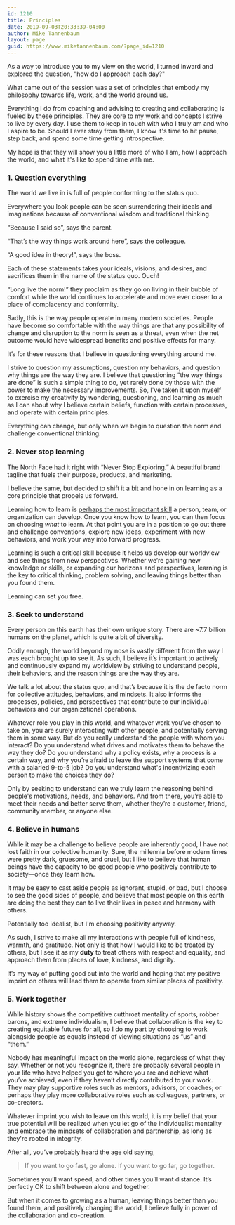 ```yaml
---
id: 1210
title: Principles
date: 2019-09-03T20:33:39-04:00
author: Mike Tannenbaum
layout: page
guid: https://www.miketannenbaum.com/?page_id=1210
---
```

<!-- wp:paragraph -->
<p>As a way to introduce you to my view on the world, I turned inward and explored the question, "how do I approach each day?"</p>
<!-- /wp:paragraph -->

<!-- wp:paragraph -->
<p>What came out of the session was a set of principles that embody my philosophy towards life, work, and the world around us.</p>
<!-- /wp:paragraph -->

<!-- wp:paragraph -->
<p>Everything I do from coaching and advising to creating and collaborating is fueled by these principles. They are core to my work and concepts I strive to live by every day. I use them to keep in touch with who I truly am and who I aspire to be. Should I ever stray from them, I know it's time to hit pause, step back, and spend some time getting introspective.</p>
<!-- /wp:paragraph -->

<!-- wp:paragraph -->
<p>My hope is that they will show you a little more of who I am, how I approach the world, and what it's like to spend time with me.</p>
<!-- /wp:paragraph -->

<!-- wp:heading {"level":3} -->
<h3><strong>1. Question everything</strong></h3>
<!-- /wp:heading -->

<!-- wp:paragraph -->
<p>The world we live in is full of people conforming to the status quo.</p>
<!-- /wp:paragraph -->

<!-- wp:paragraph -->
<p>Everywhere you look people can be seen surrendering their <g class="gr_ gr_3 gr-alert gr_spell gr_inline_cards gr_disable_anim_appear ContextualSpelling ins-del" id="3" data-gr-id="3">ideals</g> and imaginations because of conventional wisdom and traditional thinking.</p>
<!-- /wp:paragraph -->

<!-- wp:paragraph -->
<p>“Because I said so”, says the parent.</p>
<!-- /wp:paragraph -->

<!-- wp:paragraph -->
<p>“That’s the way things work around here”, says the colleague.</p>
<!-- /wp:paragraph -->

<!-- wp:paragraph -->
<p>“A good idea in theory!”, says the boss.</p>
<!-- /wp:paragraph -->

<!-- wp:paragraph -->
<p>Each of these statements takes your ideals, visions, and desires, and sacrifices them in the name of the status quo. Ouch!</p>
<!-- /wp:paragraph -->

<!-- wp:paragraph -->
<p>“Long live the norm!” they proclaim as they go on living in their bubble of comfort while the world continues to accelerate and move ever closer to a place of complacency and conformity.</p>
<!-- /wp:paragraph -->

<!-- wp:paragraph -->
<p>Sadly, this is the way people operate in many modern societies. People have become so comfortable with the way things are that any possibility of change and disruption to the norm is seen as a threat, even when the net outcome would have widespread benefits and positive effects for many.</p>
<!-- /wp:paragraph -->

<!-- wp:paragraph -->
<p>It’s for these reasons that I believe in questioning everything around me.</p>
<!-- /wp:paragraph -->

<!-- wp:paragraph -->
<p>I strive to question my assumptions, question my behaviors, and question why things are the way they are. I believe that questioning “the way things are done” is such a simple thing to do, yet rarely done by those with the power to make the necessary improvements. So, I've taken it upon myself to exercise my creativity by wondering, questioning, and learning as much as I can about why I believe certain beliefs, function with certain processes, and operate with certain principles.</p>
<!-- /wp:paragraph -->

<!-- wp:paragraph -->
<p>Everything can change, but only when we begin to question the norm and challenge conventional thinking.</p>
<!-- /wp:paragraph -->

<!-- wp:heading {"level":3} -->
<h3><strong>2. Never stop learning</strong></h3>
<!-- /wp:heading -->

<!-- wp:paragraph -->
<p>The North Face had it right with “Never Stop Exploring.” A beautiful brand tagline that fuels their purpose, products, and marketing.</p>
<!-- /wp:paragraph -->

<!-- wp:paragraph -->
<p>I believe the same, but decided to shift it a bit and hone in on learning as a core principle that propels us forward.</p>
<!-- /wp:paragraph -->

<!-- wp:paragraph -->
<p>Learning how to learn is <a href="/learning-is-the-key">perhaps the most important skill</a> a person, team, or organization can develop. Once you know how to learn, you can then focus on choosing <em>what</em> to learn. At that point you are in a position to go out there and challenge conventions, explore new ideas, experiment with new behaviors, and work your way into <g class="gr_ gr_5 gr-alert gr_gramm gr_inline_cards gr_disable_anim_appear Grammar multiReplace" id="5" data-gr-id="5">forward</g> progress.</p>
<!-- /wp:paragraph -->

<!-- wp:paragraph -->
<p>Learning is such a critical skill because it helps us develop our worldview and see things from new perspectives. Whether we’re gaining new knowledge or skills, or expanding our horizons and perspectives, learning is the key to critical thinking, problem solving, and leaving things better than you found them.</p>
<!-- /wp:paragraph -->

<!-- wp:paragraph -->
<p>Learning can set you free.</p>
<!-- /wp:paragraph -->

<!-- wp:heading {"level":3} -->
<h3><strong>3. Seek to understand</strong></h3>
<!-- /wp:heading -->

<!-- wp:paragraph -->
<p>Every person on this earth has their own unique story. There are ~7.7 billion humans on the planet, which is quite a bit of diversity.</p>
<!-- /wp:paragraph -->

<!-- wp:paragraph -->
<p>Oddly enough, the world beyond my nose is vastly different from the way I was each brought up to see it. As such, I believe it’s important to actively and continuously expand my worldview by striving to understand people, their behaviors, and the reason things are the way they are.</p>
<!-- /wp:paragraph -->

<!-- wp:paragraph -->
<p>We talk a lot about the status quo, and that’s because it is the de facto norm for collective attitudes, behaviors, and mindsets. It also informs the processes, policies, and perspectives that contribute to our individual behaviors and our organizational operations.</p>
<!-- /wp:paragraph -->

<!-- wp:paragraph -->
<p>Whatever role you play in this world, and whatever work you’ve chosen to take on, you are surely interacting with other people, and potentially serving them in some way. But do you really understand the people with whom you interact? Do you understand what drives and motivates them to behave the way they do? Do you understand why a policy exists, why a process is a certain way, and why you’re afraid to leave the support systems that come with a salaried 9-to-5 job? Do you understand what's incentivizing each person to make the choices they do?</p>
<!-- /wp:paragraph -->

<!-- wp:paragraph -->
<p>Only by seeking to understand can we truly learn the reasoning behind people's motivations, needs, and behaviors. And from there, you’re able to meet their needs and better serve them, whether they’re a customer, friend,  community member, or anyone else.</p>
<!-- /wp:paragraph -->

<!-- wp:heading {"level":3} -->
<h3><strong>4. Believe in humans</strong></h3>
<!-- /wp:heading -->

<!-- wp:paragraph -->
<p>While it may be a challenge to believe people are inherently good, I have not lost faith in our collective humanity. Sure, the millennia before modern times were pretty dark, gruesome, and cruel, but I like to believe that human beings have the capacity to be good people who positively contribute to society—once they learn how.</p>
<!-- /wp:paragraph -->

<!-- wp:paragraph -->
<p>It may be easy to cast aside people as ignorant, stupid, or bad, but I choose to see the good sides of people, and believe that most people on this earth are doing the best they can to live their lives in peace and harmony with others.</p>
<!-- /wp:paragraph -->

<!-- wp:paragraph -->
<p>Potentially too idealist, but I'm choosing positivity anyway.</p>
<!-- /wp:paragraph -->

<!-- wp:paragraph -->
<p>As such, I strive to make all my interactions with people full of kindness, warmth, and gratitude. Not only is that how I would like to be treated by others, but I see it as my <strong>duty</strong> to treat others with respect and equality, and approach them from places of love, kindness, and dignity.</p>
<!-- /wp:paragraph -->

<!-- wp:paragraph -->
<p>It’s my way of putting good out into the world and hoping that my positive imprint on others will lead them to operate from similar places of positivity.</p>
<!-- /wp:paragraph -->

<!-- wp:heading {"level":3} -->
<h3><strong>5. Work together</strong></h3>
<!-- /wp:heading -->

<!-- wp:paragraph -->
<p>While history shows the competitive cutthroat mentality of sports, robber barons, and extreme individualism, I believe that collaboration is the key to creating equitable futures for all, so I do my part by choosing to work alongside people as equals instead of viewing situations as “us” and “them.”</p>
<!-- /wp:paragraph -->

<!-- wp:paragraph -->
<p>Nobody has <g class="gr_ gr_6 gr-alert gr_gramm gr_inline_cards gr_disable_anim_appear Grammar only-ins replaceWithoutSep" id="6" data-gr-id="6">meaningful</g> impact on the world alone, regardless of what they say. Whether or not you recognize it, there are probably several people in your life who have helped you get to where you are and achieve what you’ve achieved, even if they haven’t directly contributed to your work. They may play supportive roles such as mentors, advisors, or coaches; or perhaps they play more collaborative roles such as colleagues, partners, or co-creators.</p>
<!-- /wp:paragraph -->

<!-- wp:paragraph -->
<p>Whatever imprint you wish to leave on this world, it is my belief that your true potential will be realized when you let go of the individualist mentality and embrace the mindsets of collaboration and partnership, as long as they're rooted in integrity.</p>
<!-- /wp:paragraph -->

<!-- wp:paragraph -->
<p>After all, you’ve probably heard the age old saying,</p>
<!-- /wp:paragraph -->

<!-- wp:quote {"className":"is-style-large"} -->
<blockquote class="wp-block-quote is-style-large"><p>If you want to go fast, go alone. If you want to go far, go together.</p></blockquote>
<!-- /wp:quote -->

<!-- wp:paragraph -->
<p>Sometimes you’ll want speed, and other times you’ll want distance. It’s perfectly OK to shift between alone and together.</p>
<!-- /wp:paragraph -->

<!-- wp:paragraph -->
<p>But when it comes to growing as a human, leaving things better than you found them, and positively changing the world, I believe fully in power of the collaboration and co-creation.</p>
<!-- /wp:paragraph -->